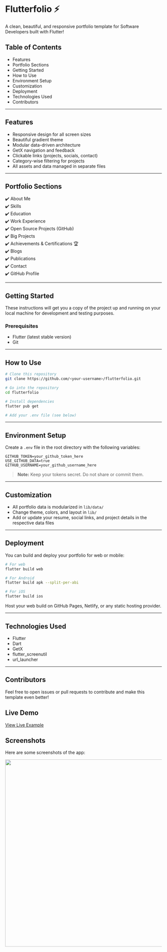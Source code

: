 # Flutterfolio ⚡️

A clean, beautiful, and responsive portfolio template for Software Developers built with Flutter!

## Table of Contents

- Features
- Portfolio Sections
- Getting Started
- How to Use
- Environment Setup
- Customization
- Deployment
- Technologies Used
- Contributors

---

## Features

- Responsive design for all screen sizes
- Beautiful gradient theme
- Modular data-driven architecture
- GetX navigation and feedback
- Clickable links (projects, socials, contact)
- Category-wise filtering for projects
- All assets and data managed in separate files

---

## Portfolio Sections

✔️ About Me  
✔️ Skills  
✔️ Education  
✔️ Work Experience  
✔️ Open Source Projects (GitHub)  
✔️ Big Projects  
✔️ Achievements & Certifications 🏆  
✔️ Blogs  
✔️ Publications  
✔️ Contact  
✔️ GitHub Profile

---

## Getting Started

These instructions will get you a copy of the project up and running on your local machine for development and testing purposes.

### Prerequisites

- Flutter (latest stable version)
- Git

---

## How to Use

```sh
# Clone this repository
git clone https://github.com/<your-username>/flutterfolio.git

# Go into the repository
cd flutterfolio

# Install dependencies
flutter pub get

# Add your .env file (see below)
```

---

## Environment Setup

Create a `.env` file in the root directory with the following variables:

```env
GITHUB_TOKEN=your_github_token_here
USE_GITHUB_DATA=true
GITHUB_USERNAME=your_github_username_here
```

> **Note:** Keep your tokens secret. Do not share or commit them.

---

## Customization

- All portfolio data is modularized in `lib/data/`
- Change theme, colors, and layout in `lib/`
- Add or update your resume, social links, and project details in the respective data files

---

## Deployment

You can build and deploy your portfolio for web or mobile:

```sh
# For web
flutter build web

# For Android
flutter build apk --split-per-abi

# For iOS
flutter build ios
```

Host your web build on GitHub Pages, Netlify, or any static hosting provider.

---

## Technologies Used

- Flutter
- Dart
- GetX
- flutter_screenutil
- url_launcher

---

## Contributors

Feel free to open issues or pull requests to contribute and make this template even better!


## Live Demo

[View Live Example](https://drive.google.com/file/d/15vbAJrmE-dwF08uErTVm0IBRqowO6Q9B/view?usp=sharing)


## Screenshots

Here are some screenshots of the app:

<p align="center">
	<img src="screenshots\portfolio.png" width="600" />
</p>
